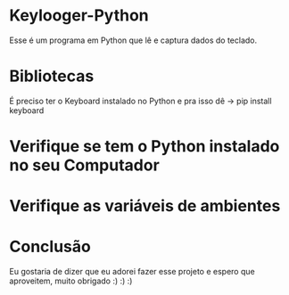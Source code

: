 # Keylooger-Python

Esse é um programa em Python que lê e captura dados do teclado.

# Bibliotecas

É preciso ter o Keyboard instalado no Python e pra isso dê -> pip install keyboard

# Verifique se tem o Python instalado no seu Computador

# Verifique as variáveis de ambientes

# Conclusão

Eu gostaria de dizer que eu adorei fazer esse projeto e espero que aproveitem, muito obrigado :) :) :)

